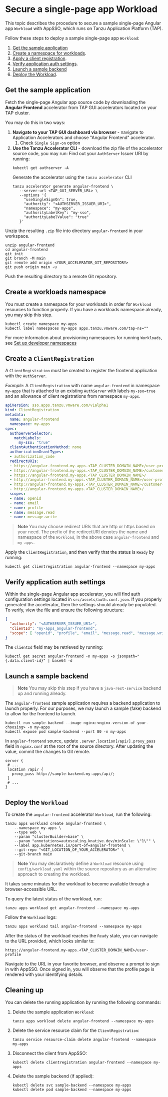 # Secure a single-page app Workload

This topic describes the procedure to secure a sample single-page Angular app `Workload` with AppSSO, which runs on 
Tanzu Application Platform (TAP).

Follow these steps to deploy a sample single-page app `Workload`:

1. [Get the sample application](#sample-app)
1. [Create a namespace for workloads](#create-namespace).
1. [Apply a client registration](#clientregistration).
1. [Verify application auth settings](#auth-settings).
1. [Launch a sample backend](#backend)
1. [Deploy the Workload](#deploy-workload).

## <a id='sample-app'></a> Get the sample application

Fetch the single-page Angular app source code by downloading the **Angular Frontend** accelerator from
TAP GUI accelerators located on your TAP cluster.

You may do this in two ways:

1. **Navigate to your TAP GUI dashboard via browser** - navigate to Application Accelerators and choose "Angular Frontend" accelerator.
   1. Check `Single Sign-on` option
2. **Use the Tanzu Accelerator CLI** - download the zip file of the accelerator source code, you may run:
   Find out your `AuthServer` Issuer URI by running:
   ```shell
   kubectl get authserver -A
   ```
   Generate the accelerator using the `tanzu accelerator` CLI
   ```shell
   tanzu accelerator generate angular-frontend \
      --server-url <TAP_GUI_SERVER_URL> \
      --options '{
        "useSingleSignOn": true,
        "authority": "<AUTHSERVER_ISSUER_URI>",
        "namespace": "my-apps",
        "authorityLabelKey": "my-sso",
        "authorityLabelValue": "true"
      }'
   ```

Unzip the resulting `.zip` file into directory `angular-frontend` in your workspace.

```shell
unzip angular-frontend
cd angular-frontend
git init
git branch -M main
git remote add origin <YOUR_ACCELERATOR_GIT_REPOSITORY>
git push origin main -u
```

Push the resulting directory to a remote Git repository.

## <a id='create-namespace'></a> Create a workloads namespace

You must create a namespace for your workloads in order for `Workload` resources to function properly. If you have a
workloads namespace already, you may skip this step.

```shell
kubectl create namespace my-apps
kubectl label namespaces my-apps apps.tanzu.vmware.com/tap-ns=""
```

For more information about provisioning namespaces for running `Workloads`, see [Set up developer namespaces](../../set-up-namespaces.hbs.md)

## <a id='clientregistration'></a> Create a `ClientRegistration`

A `ClientRegistration` must be created to register the frontend application with the `AuthServer`.

_Example_: A `ClientRegistration` with name `angular-frontend` in namespace `my-apps` that is attached to an existing `AuthServer` with
labels `my-sso=true` and an allowance of client registrations from namespace `my-apps`.

```yaml
apiVersion: sso.apps.tanzu.vmware.com/v1alpha1
kind: ClientRegistration
metadata:
  name: angular-frontend
  namespace: my-apps
spec:
  authServerSelector:
    matchLabels:
      my-sso: "true"
  clientAuthenticationMethod: none
  authorizationGrantTypes:
  - authorization_code
  redirectURIs:
  - https://angular-frontend.my-apps.<TAP_CLUSTER_DOMAIN_NAME>/user-profile
  - https://angular-frontend.my-apps.<TAP_CLUSTER_DOMAIN_NAME>/customer-profiles/list
  - https://angular-frontend.my-apps.<TAP_CLUSTER_DOMAIN_NAME>/
  - http://angular-frontend.my-apps.<TAP_CLUSTER_DOMAIN_NAME>/user-profile
  - http://angular-frontend.my-apps.<TAP_CLUSTER_DOMAIN_NAME>/customer-profiles/list
  - http://angular-frontend.my-apps.<TAP_CLUSTER_DOMAIN_NAME>/
  scopes:
  - name: openid
  - name: email
  - name: profile
  - name: message.read
  - name: message.write
```

> **Note** You may choose redirect URIs that are http or https based on your need.
> The prefix of the redirectURI denotes the name and namespace of the `Workload`, in the above case
> `angular-frontend` and `my-apps`.

Apply the `ClientRegistration`, and then verify that the status is `Ready` by running:

```shell
kubectl get clientregistration angular-frontend --namespace my-apps
```

## <a id="auth-settings"></a> Verify application auth settings

Within the single-page Angular app accelerator, you will find auth configuration settings located in `src/assets/auth.conf.json`.
If you properly generated the accelerator, then the settings should already be populated. To verify, view the file and
ensure the following structure:

```json
{
  "authority": "<AUTHSERVER_ISSUER_URI>",
  "clientId": "my-apps_angular-frontend",
  "scope": [ "openid", "profile", "email", "message.read", "message.write" ]
}
```

The `clientId` field may be retrieved by running:

```shell
kubectl get secret angular-frontend -n my-apps -o jsonpath="{.data.client-id}" | base64 -d
```

## <a id='backend'></a> Launch a sample backend

> **Note** You may skip this step if you have a `java-rest-service` backend up and running already.

The `angular-frontend` sample application requires a backend application to launch properly. For our purposes, we may
launch a sample (fake) backend to allow for the frontend to launch.

```
kubectl run sample-backend --image nginx:<nginx-version-of-your-choosing> -n my-apps
kubectl expose pod sample-backend --port 80 -n my-apps
```

In `angular-frontend` source, update `.server.location[/api/].proxy_pass` field in `nginx.conf` at the root of the source
directory. After updating the value, commit the changes to Git remote.

```
server {
 # ...
 location /api/ {
   proxy_pass http://sample-backend.my-apps/api/;
 }
 # ...
}
```

## <a id="deploy-workload"></a> Deploy the `Workload`

To create the `angular-frontend` accelerator `Workload`, run the following:

```shell
tanzu apps workload create angular-frontend \
    --namespace my-apps \
    --type web \
    --param "clusterBuilder=base" \
    --param "annotations=autoscaling.knative.dev/minScale: \"1\"" \
    --label app.kubernetes.io/part-of=angular-frontend \
    --git-repo "<GIT_LOCATION_OF_YOUR_ACCELERATOR>" \
    --git-branch main
```

> **Note** You may declaratively define a `Workload` resource using `config/workload.yaml` within the source repository
> as an alternative approach to creating the workload.

It takes some minutes for the workload to become available through a browser-accessible URL.

To query the latest status of the workload, run:

```shell
tanzu apps workload get angular-frontend --namespace my-apps
```

Follow the `Workload` logs:

```shell
tanzu apps workload tail angular-frontend --namespace my-apps
```

After the status of the workload reaches the `Ready` state, you can navigate to the URL provided, which looks similar to:

```text
https://angular-frontend.my-apps.<TAP_CLUSTER_DOMAIN_NAME>/user-profile
```

Navigate to the URL in your favorite browser, and observe a prompt to sign in with AppSSO. Once signed in, you will observe
that the profile page is rendered with your identifying details.

## Cleaning up

You can delete the running application by running the following commands:

1. Delete the sample application `Workload`:

    ```shell
    tanzu apps workload delete angular-frontend --namespace my-apps
    ```

1. Delete the service resource claim for the `ClientRegistration`:

    ```shell
    tanzu service resource-claim delete angular-frontend --namespace my-apps
    ```

1. Disconnect the client from AppSSO:

    ```shell
    kubectl delete clientregistration angular-frontend --namespace my-apps
    ```

1. Delete the sample backend (if applied):

    ```shell
    kubectl delete svc sample-backend --namespace my-apps
    kubectl delete pod sample-backend --namespace my-apps
    ```
